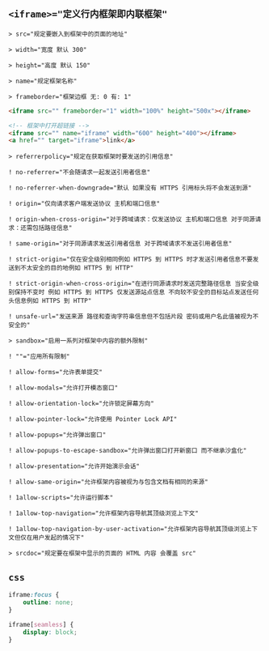 `<iframe>="定义行内框架即内联框架"`
--

`> src="规定要嵌入到框架中的页面的地址"`

`> width="宽度 默认 300"`

`> height="高度 默认 150"`

`> name="规定框架名称"`

`> frameborder="框架边框 无: 0 有: 1"`

```html
<iframe src="" frameborder="1" width="100%" height="500x"></iframe>
```

```html
<!-- 框架中打开超链接 -->
<iframe src="" name="iframe" width="600" height="400"></iframe>
<a href="" target="iframe">link</a>
```

`> referrerpolicy="规定在获取框架时要发送的引用信息"`

`! no-referrer="不会随请求一起发送引用者信息"`

`! no-referrer-when-downgrade="默认 如果没有 HTTPS 引用标头将不会发送到源"`

`! origin="仅向请求客户端发送协议 主机和端口信息"`

`! origin-when-cross-origin="对于跨域请求：仅发送协议 主机和端口信息 对于同源请求：还需包括路径信息"`

`! same-origin="对于同源请求发送引用者信息 对于跨域请求不发送引用者信息"`

`! strict-origin="仅在安全级别相同例如 HTTPS 到 HTTPS 时才发送引用者信息不要发送到不太安全的目的地例如 HTTPS 到 HTTP"`

`! strict-origin-when-cross-origin="在进行同源请求时发送完整路径信息 当安全级别保持不变时 例如 HTTPS 到 HTTPS 仅发送源站点信息 不向较不安全的目标站点发送任何头信息例如 HTTPS 到 HTTP"`

`! unsafe-url="发送来源 路径和查询字符串信息但不包括片段 密码或用户名此值被视为不安全的"`

`> sandbox="启用一系列对框架中内容的额外限制"`

`! ""="应用所有限制"`

`! allow-forms="允许表单提交"`

`! allow-modals="允许打开模态窗口"`

`! allow-orientation-lock="允许锁定屏幕方向"`
  
`! allow-pointer-lock="允许使用 Pointer Lock API"`

`! allow-popups="允许弹出窗口"`

`! allow-popups-to-escape-sandbox="允许弹出窗口打开新窗口 而不继承沙盒化"`

`! allow-presentation="允许开始演示会话"`

`! allow-same-origin="允许框架内容被视为与包含文档有相同的来源"`

`! 1allow-scripts="允许运行脚本"`

`! 1allow-top-navigation="允许框架内容导航其顶级浏览上下文"`

`! 1allow-top-navigation-by-user-activation="允许框架内容导航其顶级浏览上下文但仅在用户发起的情况下"`

`> srcdoc="规定要在框架中显示的页面的 HTML 内容 会覆盖 src"`

`css`
--

```css
iframe:focus {
    outline: none;
}

iframe[seamless] {
    display: block;
}
```
